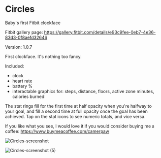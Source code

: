 # Circles
Baby's first Fitbit clockface

Fitbit gallery page: https://gallery.fitbit.com/details/e93c9fee-0eb7-4e36-83d3-0f8aefd32646

Version: 1.0.7

First clockface. It's nothing too fancy.

Included:

- clock
- heart rate
- battery %
- interactable graphics for: steps, distance, floors, active zone minutes, calories burned

The stat rings fill for the first time at half opacity when you're halfway to your goal, and fill a second time at full opacity once the goal has been achieved.
Tap on the stat icons to see numeric totals, and vice versa.

If you like what you see, I would love it if you would consider buying me a coffee: https://www.buymeacoffee.com/camerpaw

![Circles-screenshot](https://user-images.githubusercontent.com/16981038/139957722-24d43a07-ea9e-4670-bd59-107c996ea6a9.png)

![Circles-screenshot (5)](https://user-images.githubusercontent.com/16981038/139957755-1f9ac5f0-8ff9-4452-b763-b9d0fb9d3227.png)
